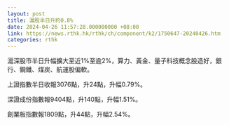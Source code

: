 ```yaml
---
layout: post
title: 滬股半日升約0.8%
date: 2024-04-26 11:57:28.000000000 +08:00
link: https://news.rthk.hk/rthk/ch/component/k2/1750647-20240426.htm
categories: rthk
---
```


滬深股市半日升幅擴大至近1%至逾2%，算力、黃金、量子科技概念股造好，銀行、鋼鐵、煤炭、航運股偏軟。

上證指數半日收報3076點，升24點，升幅0.79%。

深證成份指數報9404點，升140點，升幅1.51%。

創業板指數報1809點，升44點，升幅2.54%。
